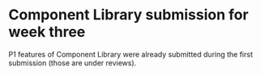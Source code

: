 <h1>Component Library submission for week three</h1>

P1 features of Component Library were already submitted during the first submission (those are under reviews).
